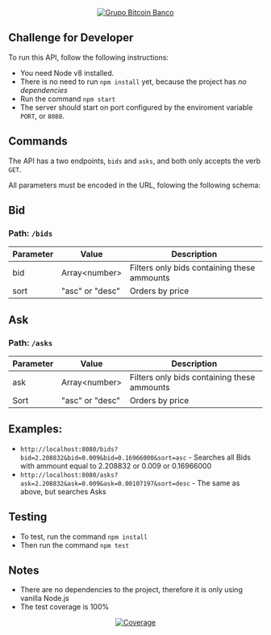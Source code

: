 <p align="center">
  <a href="https://www.btc-banco.com">
      <img src="https://s3.amazonaws.com/assinaturas-de-emails/btc.png" alt="Grupo Bitcoin Banco"/>
  </a>
</p>

## Challenge for Developer

To run this API, follow the following instructions:

* You need Node v8 installed.
* There is no need to run `npm install` yet, because the project has *no dependencies*
* Run the command `npm start`
* The server should start on port configured by the enviroment variable `PORT`, or `8080`.

## Commands

The API has a two endpoints, `bids` and `asks`, and both only accepts the verb `GET`.

All parameters must be encoded in the URL, folowing the following schema:


## Bid 

### Path: `/bids`

Parameter|Value|Description
----|----|----
|bid| Array\<number\> | Filters only bids containing these ammounts
|sort| "asc" or "desc"| Orders by price

## Ask

### Path: `/asks`

Parameter|Value|Description
----|----|----
|ask| Array\<number\> | Filters only bids containing these ammounts
|Sort| "asc" or "desc"| Orders by price


## Examples:
* `http://localhost:8080/bids?bid=2.208832&bid=0.009&bid=0.16966000&sort=asc` - Searches all Bids with ammount equal to 2.208832 or 0.009 or 0.16966000
* `http://localhost:8080/asks?ask=2.208832&ask=0.009&ask=0.00107197&sort=desc` - The same as above, but searches Asks 

## Testing
* To test, run the command `npm install`
* Then run the command `npm test`

## Notes
* There are no dependencies to the project, therefore it is only using vanilla Node.js
* The test coverage is 100%

<p align="center">
  <a href="https://raw.githubusercontent.com/thiagopromano/Challenge-OneDay/master/testResults.PNG">
      <img src="https://raw.githubusercontent.com/thiagopromano/Challenge-OneDay/master/testResults.PNG" alt="Coverage"/>
  </a>
</p>